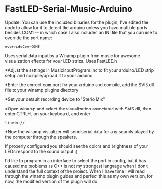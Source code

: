 # FastLED-Serial-Music-Arduino


Update: You can use the included binaries for the plugin, I've edited the code to allow for it to detect the arduino unless you have multiple ports besides COM1 -- in which case I also included an INI file that you can use to override the port name:

```
overrideCom=COM5
```


Uses serial data input by a Winamp plugin from music for awesome visualization effects for your LED strips. Uses FastLED.h 



*Adjust the settings in MusicInputProgram.ino to fit your arduino/LED strip setup and compile/upload it to your arduino

*Enter the correct com port for your arduino and compile, add the SVIS.dll file to your winamp plugins directory

*Set your default recording device to "Sterio Mix"

*Open winamp and select the visualization associated with SVIS.dll, then enter CTRL+L on your keyboard, and enter 
```
linein://
```
*Now the winamp visualizer will send serial data for any sounds played by the computer through the speakers.

If properly configured you should see the colors and brightness of your LEDs respond to the sound output :)


I'd like to program in an interface to select the port in config, but it has caused me problems as C++ is not my strongest language when I don't understand the full context of the project. When I have time I will read through the winamp plugin guides and perfect this as my own version, for now, the modified version of the plugin will do
